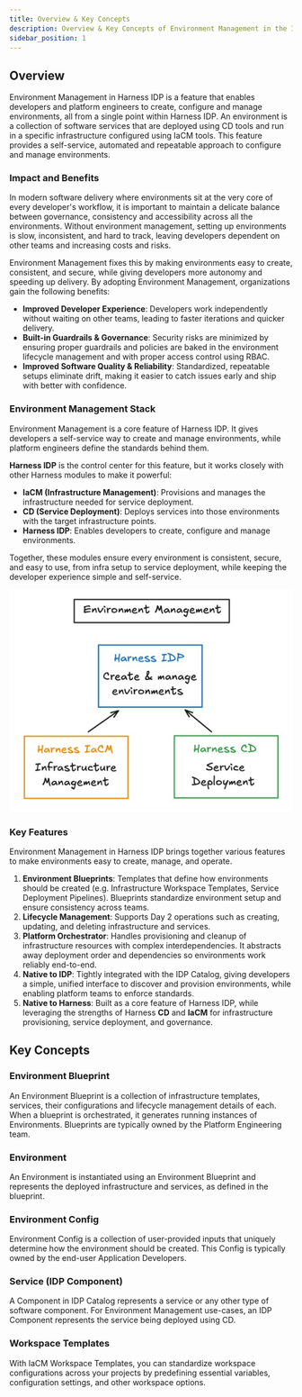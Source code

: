 ```yaml
---
title: Overview & Key Concepts
description: Overview & Key Concepts of Environment Management in the Internal Developer Portal. 
sidebar_position: 1
---
```


## Overview

Environment Management in Harness IDP is a feature that enables developers and platform engineers to create, configure and manage environments, all from a single point within Harness IDP. An environment is a collection of software services that are deployed using CD tools and run in a specific infrastructure configured using IaCM tools. This feature provides a self-service, automated and repeatable approach to configure and manage environments.

### Impact and Benefits
In modern software delivery where environments sit at the very core of every developer's workflow, it is important to maintain a delicate balance between governance, consistency and accessibility across all the environments. Without environment management, setting up environments is slow, inconsistent, and hard to track, leaving developers dependent on other teams and increasing costs and risks. 

Environment Management fixes this by making environments easy to create, consistent, and secure, while giving developers more autonomy and speeding up delivery. By adopting Environment Management, organizations gain the following benefits: 
- **Improved Developer Experience**: Developers work independently without waiting on other teams, leading to faster iterations and quicker delivery. 
- **Built-in Guardrails & Governance**: Security risks are minimized by ensuring proper guardrails and policies are baked in the environment lifecycle management and with proper access control using RBAC. 
- **Improved Software Quality & Reliability**: Standardized, repeatable setups eliminate drift, making it easier to catch issues early and ship with better with confidence.

### Environment Management Stack
Environment Management is a core feature of Harness IDP. It gives developers a self-service way to create and manage environments, while platform engineers define the standards behind them.

**Harness IDP** is the control center for this feature, but it works closely with other Harness modules to make it powerful:
- **IaCM (Infrastructure Management)**: Provisions and manages the infrastructure needed for service deployment.
- **CD (Service Deployment)**: Deploys services into those environments with the target infrastructure points.
- **Harness IDP**: Enables developers to create, configure and manage environments.

Together, these modules ensure every environment is consistent, secure, and easy to use, from infra setup to service deployment, while keeping the developer experience simple and self-service.

![](./static/env-mgmt.jpg)


### Key Features
Environment Management in Harness IDP brings together various features to make environments easy to create, manage, and operate.

1. **Environment Blueprints**: 
Templates that define how environments should be created (e.g. Infrastructure Workspace Templates, Service Deployment Pipelines). Blueprints standardize environment setup and ensure consistency across teams.
2. **Lifecycle Management**:
Supports Day 2 operations such as creating, updating, and deleting infrastructure and services. 
3. **Platform Orchestrator**:
Handles provisioning and cleanup of infrastructure resources with complex interdependencies. It abstracts away deployment order and dependencies so environments work reliably end-to-end.
4. **Native to IDP**:
Tightly integrated with the IDP Catalog, giving developers a simple, unified interface to discover and provision environments, while enabling platform teams to enforce standards.
5. **Native to Harness**: 
Built as a core feature of Harness IDP, while leveraging the strengths of Harness **CD** and **IaCM** for infrastructure provisioning, service deployment, and governance.

## Key Concepts

### Environment Blueprint
An Environment Blueprint is a collection of infrastructure templates, services, their configurations and lifecycle management details of each. When a blueprint is orchestrated, it generates running instances of Environments. Blueprints are typically owned by the Platform Engineering team.

### Environment
An Environment is instantiated using an Environment Blueprint and represents the deployed infrastructure and services, as defined in the blueprint.

### Environment Config 
Environment Config is a collection of user-provided inputs that uniquely determine how the environment should be created. This Config is typically owned by the end-user Application Developers.

### Service (IDP Component)
A Component in IDP Catalog represents a service or any other type of software component. For Environment Management use-cases, an IDP Component represents the service being deployed using CD.

### Workspace Templates
With IaCM Workspace Templates, you can standardize workspace configurations across your projects by predefining essential variables, configuration settings, and other workspace options.




